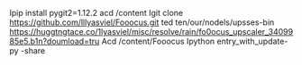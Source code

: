 Ipip install pygit2=1.12.2
acd /content
Igit clone https://github.com/lllyasviel/Fooocus.git
ted ten/our/nodels/upsses-bin https://huggtngtace.co/1lyasviel/misc/resolve/rain/fo0ocus_upscaler_3409985e5.b1n?doumload=tru
Acd /content/Fooocus
Ipython entry_with_update-py -share
